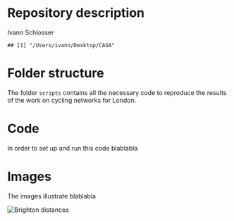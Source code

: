 Repository description
================
Ivann Schlosser

    ## [1] "/Users/ivann/Desktop/CASA"

# Folder structure

The folder `scripts` contains all the necessary code to reproduce the
results of the work on cycling networks for London.

# Code

In order to set up and run this code blablabla

# Images

The images illustrate blablabla

![Brighton
distances](/Users/ivann/Desktop/CASA/images/light/shortest_paths_camden019.jpg)

